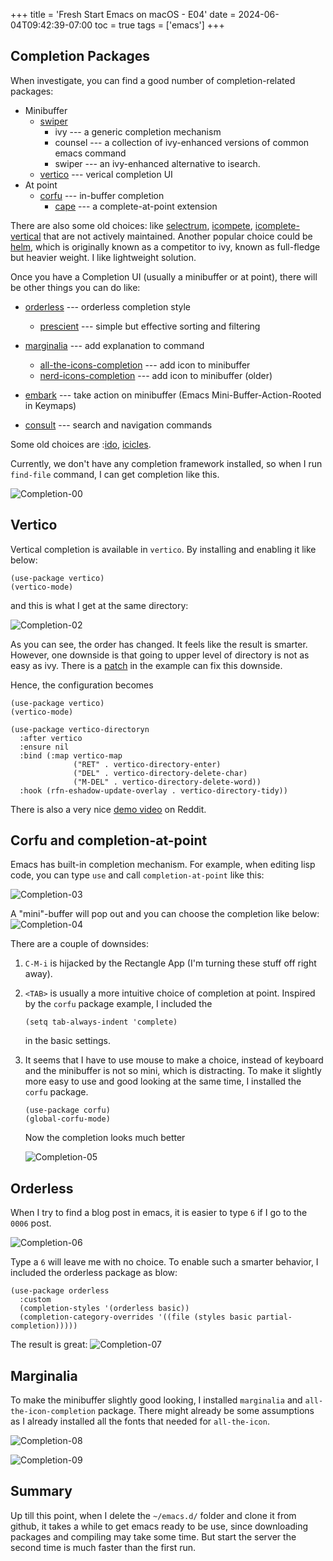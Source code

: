 +++
title = 'Fresh Start Emacs on macOS - E04'
date = 2024-06-04T09:42:39-07:00
toc = true
tags = ['emacs']
+++

## Completion Packages

When investigate, you can find a good number of completion-related packages:

- Minibuffer
  - [swiper](https://github.com/abo-abo/swiper)
    - ivy --- a generic completion mechanism
    - counsel --- a collection of ivy-enhanced versions of common emacs command
    - swiper --- an ivy-enhanced alternative to isearch.
  - [vertico](https://github.com/minad/vertico) --- verical completion UI
- At point
  - [corfu](https://github.com/minad/corfu) --- in-buffer completion
    - [cape](https://github.com/minad/cape) --- a complete-at-point extension

There are also some old choices: like [selectrum](https://github.com/radian-software/selectrum), [icompete](https://www.emacswiki.org/emacs/IcompleteMode), [icomplete-vertical](https://github.com/oantolin/icomplete-vertical) that are not actively maintained. Another popular choice could be [helm](https://github.com/emacs-helm/helm), which is originally known as a competitor to ivy, known as full-fledge but heavier weight. I like lightweight solution.

Once you have a Completion UI (usually a minibuffer or at point), there will be other things you can do like:

- [orderless](https://github.com/oantolin/orderless) --- orderless completion style
  - [prescient](https://github.com/radian-software/prescient.el) --- simple but effective sorting and filtering

- [marginalia](https://github.com/minad/marginalia) --- add explanation to command
  - [all-the-icons-completion](https://github.com/iyefrat/all-the-icons-completion) --- add icon to minibuffer
  - [nerd-icons-completion](https://github.com/rainstormstudio/nerd-icons-completion) --- add icon to minibuffer (older)
- [embark](https://github.com/oantolin/embark) --- take action on minibuffer (Emacs Mini-Buffer-Action-Rooted in Keymaps)
- [consult](https://github.com/minad/consult) --- search and navigation commands

Some old choices are :[ido](https://www.gnu.org/software/emacs/manual/html_mono/ido.html#Activation), [icicles](https://github.com/emacsmirror/icicles).

Currently, we don't have any completion framework installed, so when I run `find-file` command, I can get completion like this.

![Completion-00](completion-00.png)

<!-- ## Ivy (DIGRESSION) -->

<!-- {{< box warning >}} -->
<!-- I didn't use `ivy` in the end of the post. -->
<!-- {{< /box >}} -->

<!-- After **installing** and **enabling** the ivy package by -->

<!-- ```elisp -->
<!-- (use-package ivy) -->
<!-- (ivy-mode 1) -->
<!-- ``` -->

<!-- I get the completion dialog like this: -->

<!-- ![Completion-01](completion-01.png) -->

<!-- It's slighly nicer looking. I can use keyboard to choose the item I want. Also, going back to the upper level of directory requires only one `<Backspace>`. -->

## Vertico

Vertical completion is available in `vertico`. By installing and enabling it like below:

```elisp
(use-package vertico)
(vertico-mode)
```

and this is what I get at the same directory:

![Completion-02](completion-02.png)

As you can see, the order has changed. It feels like the result is smarter. However, one downside is that going to upper level of directory is not as easy as ivy. There is a [patch](https://github.com/minad/vertico?tab=readme-ov-file#extensions) in the example can fix this downside.

Hence, the configuration becomes

```elisp
(use-package vertico)
(vertico-mode)

(use-package vertico-directoryn
  :after vertico
  :ensure nil
  :bind (:map vertico-map
              ("RET" . vertico-directory-enter)
              ("DEL" . vertico-directory-delete-char)
              ("M-DEL" . vertico-directory-delete-word))
  :hook (rfn-eshadow-update-overlay . vertico-directory-tidy))
```

There is also a very nice [demo video](https://www.reddit.com/r/emacs/comments/ryqfz1/vertico_extensions_demo/) on Reddit.

## Corfu and completion-at-point

Emacs has built-in completion mechanism. For example, when editing lisp code, you can type `use` and call `completion-at-point` like this:

![Completion-03](completion-03.png)

A "mini"-buffer will pop out and you can choose the completion like below:
![Completion-04](completion-04.png)

There are a couple of downsides:

1. `C-M-i` is hijacked by the Rectangle App (I'm turning these stuff off right away).
2. `<TAB>` is usually a more intuitive choice of completion at point. Inspired by the `corfu` package example, I included the

   ```elisp
   (setq tab-always-indent 'complete)
   ```

   in the basic settings.
3. It seems that I have to use mouse to make a choice, instead of keyboard and the minibuffer is not so mini, which is distracting. To make it slightly more easy to use and good looking at the same time, I installed the `corfu` package.

   ```elisp
   (use-package corfu)
   (global-corfu-mode)
   ```

   Now the completion looks much better

   ![Completion-05](completion-05.png)

## Orderless

When I try to find a blog post in emacs, it is easier to type `6` if I go to the `0006` post.

![Completion-06](completion-06.png)

Type a `6` will leave me with no choice. To enable such a smarter behavior, I included the orderless package as blow:

```elisp
(use-package orderless
  :custom
  (completion-styles '(orderless basic))
  (completion-category-overrides '((file (styles basic partial-completion)))))
```

The result is great:
![Completion-07](completion-07.png)

## Marginalia

To make the minibuffer slightly good looking, I installed `marginalia` and `all-the-icon-completion` package. There might already be some assumptions as I already installed all the fonts that needed for `all-the-icon`.

![Completion-08](completion-08.png)

![Completion-09](completion-09.png)

## Summary

Up till this point, when I delete the `~/emacs.d/` folder and clone it from github, it takes a while to get emacs ready to be use, since downloading packages and compiling may take some time. But start the server the second time is much faster than the first run.

